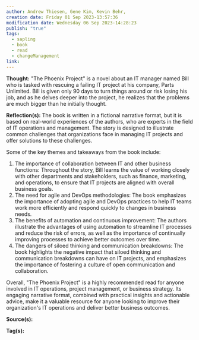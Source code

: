 ```yaml
---
author: Andrew Thiesen, Gene Kim, Kevin Behr,
creation date: Friday 01 Sep 2023-13:57:36
modification date: Wednesday 06 Sep 2023-14:28:23
publish: "true"
tags:
  - sapling
  - book
  - read
  - changeManagement
link:
---
```

**Thought:**
"The Phoenix Project" is a novel about an IT manager named Bill who is tasked with rescuing a failing IT project at his company, Parts Unlimited. Bill is given only 90 days to turn things around or risk losing his job, and as he delves deeper into the project, he realizes that the problems are much bigger than he initially thought.

**Reflection(s):**
The book is written in a fictional narrative format, but it is based on real-world experiences of the authors, who are experts in the field of IT operations and management. The story is designed to illustrate common challenges that organizations face in managing IT projects and offer solutions to these challenges.

Some of the key themes and takeaways from the book include:

1.  The importance of collaboration between IT and other business functions: Throughout the story, Bill learns the value of working closely with other departments and stakeholders, such as finance, marketing, and operations, to ensure that IT projects are aligned with overall business goals.
2.  The need for agile and DevOps methodologies: The book emphasizes the importance of adopting agile and DevOps practices to help IT teams work more efficiently and respond quickly to changes in business needs.
3.  The benefits of automation and continuous improvement: The authors illustrate the advantages of using automation to streamline IT processes and reduce the risk of errors, as well as the importance of continually improving processes to achieve better outcomes over time.
4.  The dangers of siloed thinking and communication breakdowns: The book highlights the negative impact that siloed thinking and communication breakdowns can have on IT projects, and emphasizes the importance of fostering a culture of open communication and collaboration.

Overall, "The Phoenix Project" is a highly recommended read for anyone involved in IT operations, project management, or business strategy. Its engaging narrative format, combined with practical insights and actionable advice, make it a valuable resource for anyone looking to improve their organization's IT operations and deliver better business outcomes.

**Source(s):**

**Tag(s):**



